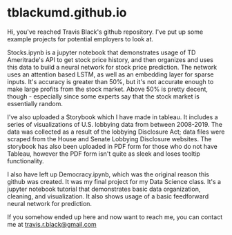 # tblackumd.github.io
Hi, you've reached Travis Black's github repository.  I've put up some example projects for potential employers to look at.

Stocks.ipynb is a jupyter notebook that demonstrates usage of TD Ameritrade's API to get stock price history, and then organizes and uses this data to build a neural network for stock price prediction.  The network uses an attention based LSTM, as well as an embedding layer for sparse inputs.  It's accuracy is greater than 50%, but it's not accurate enough to make large profits from the stock market.  Above 50% is pretty decent, though - especially since some experts say that the stock market is essentially random.

I've also uploaded a Storybook which I have made in tableau.  It includes a series of visualizations of U.S. lobbying data from between 2008-2019.  The data was collected as a result of the lobbying Disclosure Act; data files were scraped from the House and Senate Lobbying Disclosure websites.  The storybook has also been uploaded in PDF form for those who do not have Tableau, however the PDF form isn't quite as sleek and loses tooltip functionality.

I also have left up Democracy.ipynb, which was the original reason this github was created.  It was my final project for my Data Science class.  It's a jupyter notebook tutorial that demonstrates basic data organization, cleaning, and visualization.  It also shows usage of a basic feedforward neural network for prediction.

If you somehow ended up here and now want to reach me, you can contact me at travis.r.black@gmail.com

